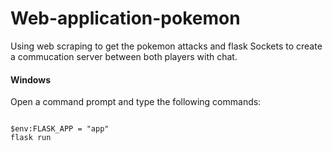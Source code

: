 # Web-application-pokemon

Using web scraping to get the pokemon attacks and flask Sockets to create a commucation server between both players with chat.

#### Windows
Open a command prompt and type the following commands:
```

$env:FLASK_APP = "app"
flask run

```
